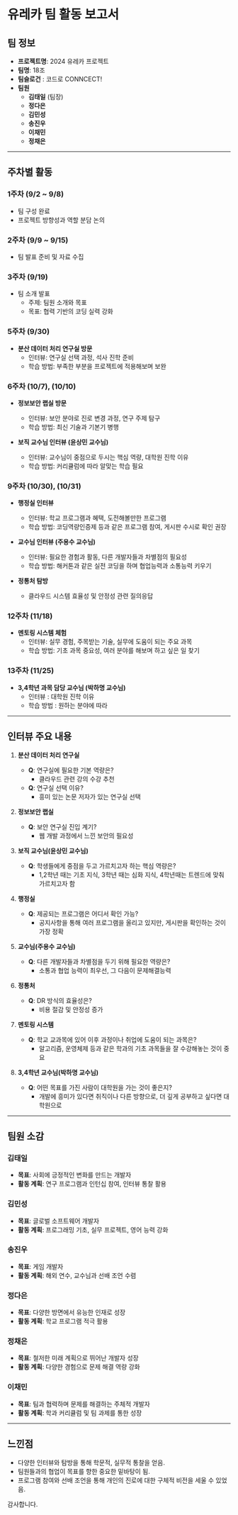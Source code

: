 # 유레카 팀 활동 보고서

## 팀 정보

- **프로젝트명**: 2024 유레카 프로젝트
- **팀명**: 18조
- **팀슬로건** : 코드로 CONNCECT!
- **팀원**
  - **김태일** (팀장)
  - **정다은**
  - **김민성**
  - **송진우**
  - **이채민**
  - **정채은**

---

## 주차별 활동

### 1주차 (9/2 ~ 9/8)

- 팀 구성 완료
- 프로젝트 방향성과 역할 분담 논의

### 2주차 (9/9 ~ 9/15)

- 팀 발표 준비 및 자료 수집

### 3주차 (9/19)

- 팀 소개 발표
  - 주제: 팀원 소개와 목표
  - 목표: 협력 기반의 코딩 실력 강화

### 5주차 (9/30)

- **분산 데이터 처리 연구실 방문**
  - 인터뷰: 연구실 선택 과정, 석사 진학 준비
  - 학습 방법: 부족한 부분을 프로젝트에 적용해보며 보완

### 6주차 (10/7), (10/10)

- **정보보안 랩실 방문**

  - 인터뷰: 보안 분야로 진로 변경 과정, 연구 주제 탐구
  - 학습 방법: 최신 기술과 기본기 병행

- **보직 교수님 인터뷰 (윤상민 교수님)**
  - 인터뷰: 교수님이 중점으로 두시는 핵심 역량, 대학원 진학 이유
  - 학습 방법: 커리큘럼에 따라 알맞는 학습 필요

### 9주차 (10/30), (10/31)

- **행정실 인터뷰**

  - 인터뷰: 학교 프로그램과 혜택, 도전해볼만한 프로그램
  - 학습 방법: 코딩역량인증제 등과 같은 프로그램 참여, 게시판 수시로 확인 권장

- **교수님 인터뷰 (주용수 교수님)**

  - 인터뷰: 필요한 경험과 활동, 다른 개발자들과 차별점의 필요성
  - 학습 방법: 해커톤과 같은 실전 코딩을 하며 협업능력과 소통능력 키우기

- **정통처 탐방**
  - 클라우드 시스템 효율성 및 안정성 관련 질의응답

### 12주차 (11/18)

- **멘토링 시스템 체험**
  - 인터뷰: 실무 경험, 주목받는 기술, 실무에 도움이 되는 주요 과목
  - 학습 방법: 기초 과목 중요성, 여러 분야를 해보며 하고 싶은 일 찾기

### 13주차 (11/25)

- **3,4학년 과목 담당 교수님 (박하명 교수님)**
  - 인터뷰 : 대학원 진학 이유
  - 학습 방법 : 원하는 분야에 따라

---

## 인터뷰 주요 내용

1. **분산 데이터 처리 연구실**

   - **Q**: 연구실에 필요한 기본 역량은?
     - 클라우드 관련 강의 수강 추천
   - **Q**: 연구실 선택 이유?
     - 흥미 있는 논문 저자가 있는 연구실 선택

2. **정보보안 랩실**

   - **Q**: 보안 연구실 진입 계기?
     - 웹 개발 과정에서 느낀 보안의 필요성

3. **보직 교수님(윤상민 교수님)**

   - **Q**: 학생들에게 중점을 두고 가르치고자 하는 핵심 역량은?
     - 1,2학년 때는 기초 지식, 3학년 때는 심화 지식, 4학년때는 트렌드에 맞춰 가르치고자 함

4. **행정실**

   - **Q**: 제공되는 프로그램은 어디서 확인 가능?
     - 공지사항을 통해 여러 프로그램을 올리고 있지만, 게시판을 확인하는 것이 가장 정확

5. **교수님(주용수 교수님)**

   - **Q**: 다른 개발자들과 차별점을 두기 위해 필요한 역량은?
     - 소통과 협업 능력이 최우선, 그 다음이 문제해결능력

6. **정통처**

   - **Q**: DR 방식의 효율성은?
     - 비용 절감 및 안정성 증가

7. **멘토링 시스템**

   - **Q**: 학교 교과목에 있어 이후 과정이나 취업에 도움이 되는 과목은?
     - 알고리즘, 운영체제 등과 같은 학과의 기초 과목들을 잘 수강해놓는 것이 중요

8. **3,4학년 교수님(박하명 교수님)**
   - **Q**: 어떤 목표를 가진 사람이 대학원을 가는 것이 좋은지?
     - 개발에 흥미가 있다면 취직이나 다른 방향으로, 더 깊게 공부하고 싶다면 대학원으로

---

## 팀원 소감

### 김태일

- **목표**: 사회에 긍정적인 변화를 만드는 개발자
- **활동 계획**: 연구 프로그램과 인턴십 참여, 인터뷰 통찰 활용

### 김민성

- **목표**: 글로벌 소프트웨어 개발자
- **활동 계획**: 프로그래밍 기초, 실무 프로젝트, 영어 능력 강화

### 송진우

- **목표**: 게임 개발자
- **활동 계획**: 해외 연수, 교수님과 선배 조언 수렴

### 정다은

- **목표**: 다양한 방면에서 유능한 인재로 성장
- **활동 계획**: 학교 프로그램 적극 활용

### 정채은

- **목표**: 철저한 미래 계획으로 뛰어난 개발자 성장
- **활동 계획**: 다양한 경험으로 문제 해결 역량 강화

### 이채민

- **목표**: 팀과 협력하며 문제를 해결하는 주체적 개발자
- **활동 계획**: 학과 커리큘럼 및 팀 과제를 통한 성장

---

## 느낀점

- 다양한 인터뷰와 탐방을 통해 학문적, 실무적 통찰을 얻음.
- 팀원들과의 협업이 목표를 향한 중요한 밑바탕이 됨.
- 프로그램 참여와 선배 조언을 통해 개인의 진로에 대한 구체적 비전을 세울 수 있었음.

감사합니다.
